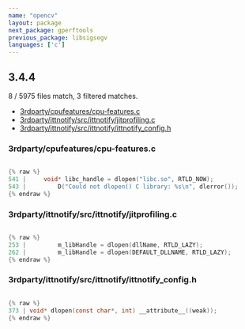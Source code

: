```yaml
---
name: "opencv"
layout: package
next_package: gperftools
previous_package: libsigsegv
languages: ['c']
---
```

## 3.4.4
8 / 5975 files match, 3 filtered matches.

 - [3rdparty/cpufeatures/cpu-features.c](#3rdpartycpufeaturescpu-featuresc)
 - [3rdparty/ittnotify/src/ittnotify/jitprofiling.c](#3rdpartyittnotifysrcittnotifyjitprofilingc)
 - [3rdparty/ittnotify/src/ittnotify/ittnotify_config.h](#3rdpartyittnotifysrcittnotifyittnotify_configh)

### 3rdparty/cpufeatures/cpu-features.c

```c

{% raw %}
541 |     void* libc_handle = dlopen("libc.so", RTLD_NOW);
543 |         D("Could not dlopen() C library: %s\n", dlerror());
{% endraw %}

```
### 3rdparty/ittnotify/src/ittnotify/jitprofiling.c

```c

{% raw %}
253 |         m_libHandle = dlopen(dllName, RTLD_LAZY);
262 |         m_libHandle = dlopen(DEFAULT_DLLNAME, RTLD_LAZY);
{% endraw %}

```
### 3rdparty/ittnotify/src/ittnotify/ittnotify_config.h

```c

{% raw %}
373 | void* dlopen(const char*, int) __attribute__((weak));
{% endraw %}

```